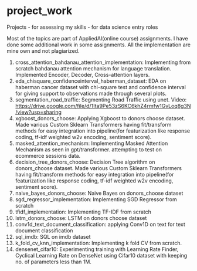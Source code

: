 # project_work
Projects - for assessing my skills - for data science entry roles

Most of the topics are part of AppliedAI(online course) assignments. I have done some additional work in some assignments. All the implementation are mine own and not plagiarized.

01. cross_attention_bahdanau_attention_implementation: Implementing from scratch bahdanau attention mechanism for language translation. Implemented Encoder, Decoder, Cross-attention layers.
02. eda_chisquare_confidenceinterval_haberman_dataset: EDA on haberman cancer dataset with chi-square test and confidence interval for giving support to observations made through several plots.
03. segmentation_road_traffic: Segmenting Road Traffic using unet. Video: https://drive.google.com/file/d/1Ita9Pe53zS6KC6khZ4rmfw1GvLoq8g3N/view?usp=sharing
04. xgboost_donors_choose: Applying Xgboost to donors choose dataset. Made various Custom Sklearn Transformers having fit/transform methods for easy integration into pipeline(for featurization like response coding, tf-idf weighted w2v encoding, sentiment score).
05. masked_attention_mechanism: Implementing Masked Attention Mechanism as seen in gpt/transformer. attempting to test on ecommerce sessions data.
06. decision_tree_donors_choose: Decision Tree algorithm on donors_choose dataset. Made various Custom Sklearn Transformers having fit/transform methods for easy integration into pipeline(for featurization like response coding, tf-idf weighted w2v encoding, sentiment score).
07. naive_bayes_donors_choose: Naive Bayes on donors_choose dataset
08. sgd_regressor_implementation: Implementing SGD Regressor from scratch
09. tfidf_implementation: Implementing TF-IDF from scratch
10. lstm_donors_choose: LSTM on donors choose dataset
11. conv1d_text_document_classification: applying Conv1D on text for text document classification
12. sql_imdb: SQL on imdb dataset
13. k_fold_cv_knn_implementation: Implementing k fold CV from scratch.
14. densenet_cifar10: Experimenting training with Learning Rate Finder, Cyclical Learning Rate on DenseNet using Cifar10 dataset with keeping no. of parameters less than 1M.
